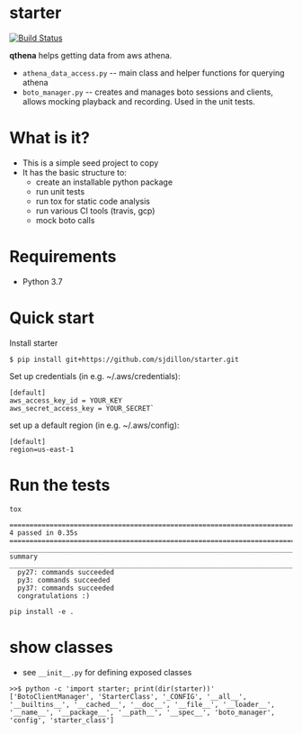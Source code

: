 # starter
[![Build Status](https://travis-ci.org/sjdillon/qthena.svg?branch=master)](https://travis-ci.org/sjdillon/qthena)

**qthena** helps getting data from aws athena.

* `athena_data_access.py` -- main class and helper functions for querying athena
* `boto_manager.py` -- creates and manages boto sessions and clients, allows mocking playback and recording.  Used in the unit tests.

# What is it?
- This is a simple seed project to copy
- It has the basic structure to:
    - create an installable python package
    - run unit tests
    - run tox for static code analysis
    - run various CI tools (travis, gcp)
    - mock boto calls
    
# Requirements
- Python 3.7

# Quick start
Install starter

`$ pip install git+https://github.com/sjdillon/starter.git`

Set up credentials (in e.g. ~/.aws/credentials):

```
[default]
aws_access_key_id = YOUR_KEY
aws_secret_access_key = YOUR_SECRET`
```

set up a default region (in e.g. ~/.aws/config):
```buildoutcfg
[default]
region=us-east-1
```



# Run the tests
```
tox

======================================================================================================================= 4 passed in 0.35s ========================================================================================================================
____________________________________________________________________________________________________________________________ summary _____________________________________________________________________________________________________________________________
  py27: commands succeeded
  py3: commands succeeded
  py37: commands succeeded
  congratulations :)

```




```buildoutcfg
pip install -e .
```

# show classes
- see ``__init__.py`` for defining exposed classes
```buildoutcfg
>>$ python -c 'import starter; print(dir(starter))'
['BotoClientManager', 'StarterClass', '_CONFIG', '__all__', '__builtins__', '__cached__', '__doc__', '__file__', '__loader__', '__name__', '__package__', '__path__', '__spec__', 'boto_manager', 'config', 'starter_class']
```



